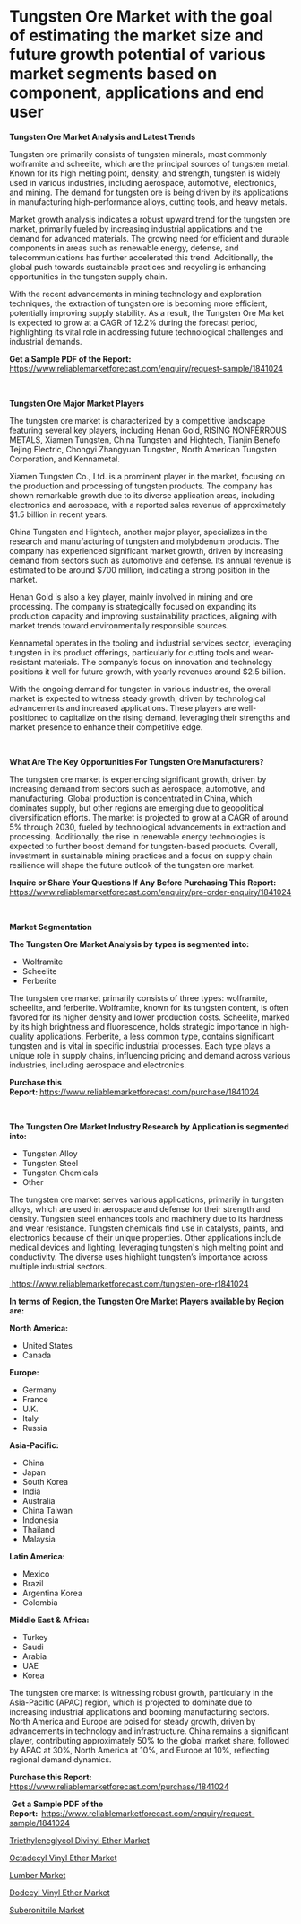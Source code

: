 <p><h1>Tungsten Ore Market with the goal of estimating the market size and future growth potential of various market segments based on component, applications and end user</h1></p><p><strong>Tungsten Ore Market Analysis and Latest Trends</strong></p>
<p><p>Tungsten ore primarily consists of tungsten minerals, most commonly wolframite and scheelite, which are the principal sources of tungsten metal. Known for its high melting point, density, and strength, tungsten is widely used in various industries, including aerospace, automotive, electronics, and mining. The demand for tungsten ore is being driven by its applications in manufacturing high-performance alloys, cutting tools, and heavy metals. </p><p>Market growth analysis indicates a robust upward trend for the tungsten ore market, primarily fueled by increasing industrial applications and the demand for advanced materials. The growing need for efficient and durable components in areas such as renewable energy, defense, and telecommunications has further accelerated this trend. Additionally, the global push towards sustainable practices and recycling is enhancing opportunities in the tungsten supply chain. </p><p>With the recent advancements in mining technology and exploration techniques, the extraction of tungsten ore is becoming more efficient, potentially improving supply stability. As a result, the Tungsten Ore Market is expected to grow at a CAGR of 12.2% during the forecast period, highlighting its vital role in addressing future technological challenges and industrial demands.</p></p>
<p><strong>Get a Sample PDF of the Report:&nbsp;</strong> <a href="https://www.reliablemarketforecast.com/enquiry/request-sample/1841024?utm_campaign=2011&utm_medium=2&utm_source=Github&utm_content=ia&utm_term=01042025&utm_id=tungsten-ore">https://www.reliablemarketforecast.com/enquiry/request-sample/1841024</a></p>
<p>&nbsp;</p>
<p><strong>Tungsten Ore Major Market Players</strong></p>
<p><p>The tungsten ore market is characterized by a competitive landscape featuring several key players, including Henan Gold, RISING NONFERROUS METALS, Xiamen Tungsten, China Tungsten and Hightech, Tianjin Benefo Tejing Electric, Chongyi Zhangyuan Tungsten, North American Tungsten Corporation, and Kennametal. </p><p>Xiamen Tungsten Co., Ltd. is a prominent player in the market, focusing on the production and processing of tungsten products. The company has shown remarkable growth due to its diverse application areas, including electronics and aerospace, with a reported sales revenue of approximately $1.5 billion in recent years. </p><p>China Tungsten and Hightech, another major player, specializes in the research and manufacturing of tungsten and molybdenum products. The company has experienced significant market growth, driven by increasing demand from sectors such as automotive and defense. Its annual revenue is estimated to be around $700 million, indicating a strong position in the market. </p><p>Henan Gold is also a key player, mainly involved in mining and ore processing. The company is strategically focused on expanding its production capacity and improving sustainability practices, aligning with market trends toward environmentally responsible sources. </p><p>Kennametal operates in the tooling and industrial services sector, leveraging tungsten in its product offerings, particularly for cutting tools and wear-resistant materials. The company’s focus on innovation and technology positions it well for future growth, with yearly revenues around $2.5 billion. </p><p>With the ongoing demand for tungsten in various industries, the overall market is expected to witness steady growth, driven by technological advancements and increased applications. These players are well-positioned to capitalize on the rising demand, leveraging their strengths and market presence to enhance their competitive edge.</p></p>
<p>&nbsp;</p>
<p><strong>What Are The Key Opportunities For Tungsten Ore Manufacturers?</strong></p>
<p><p>The tungsten ore market is experiencing significant growth, driven by increasing demand from sectors such as aerospace, automotive, and manufacturing. Global production is concentrated in China, which dominates supply, but other regions are emerging due to geopolitical diversification efforts. The market is projected to grow at a CAGR of around 5% through 2030, fueled by technological advancements in extraction and processing. Additionally, the rise in renewable energy technologies is expected to further boost demand for tungsten-based products. Overall, investment in sustainable mining practices and a focus on supply chain resilience will shape the future outlook of the tungsten ore market.</p></p>
<p><strong>Inquire or Share Your Questions If Any Before Purchasing This Report:</strong> <a href="https://www.reliablemarketforecast.com/enquiry/pre-order-enquiry/1841024?utm_campaign=2011&utm_medium=2&utm_source=Github&utm_content=ia&utm_term=01042025&utm_id=tungsten-ore">https://www.reliablemarketforecast.com/enquiry/pre-order-enquiry/1841024</a></p>
<p>&nbsp;</p>
<p><strong>Market Segmentation</strong></p>
<p><strong>The Tungsten Ore Market Analysis by types is segmented into:</strong></p>
<p><ul><li>Wolframite</li><li>Scheelite</li><li>Ferberite</li></ul></p>
<p><p>The tungsten ore market primarily consists of three types: wolframite, scheelite, and ferberite. Wolframite, known for its tungsten content, is often favored for its higher density and lower production costs. Scheelite, marked by its high brightness and fluorescence, holds strategic importance in high-quality applications. Ferberite, a less common type, contains significant tungsten and is vital in specific industrial processes. Each type plays a unique role in supply chains, influencing pricing and demand across various industries, including aerospace and electronics.</p></p>
<p><strong>Purchase this Report:&nbsp;</strong><a href="https://www.reliablemarketforecast.com/purchase/1841024?utm_campaign=2011&utm_medium=2&utm_source=Github&utm_content=ia&utm_term=01042025&utm_id=tungsten-ore">https://www.reliablemarketforecast.com/purchase/1841024</a></p>
<p>&nbsp;</p>
<p><strong>The Tungsten Ore Market Industry Research by Application is segmented into:</strong></p>
<p><ul><li>Tungsten Alloy</li><li>Tungsten Steel</li><li>Tungsten Chemicals</li><li>Other</li></ul></p>
<p><p>The tungsten ore market serves various applications, primarily in tungsten alloys, which are used in aerospace and defense for their strength and density. Tungsten steel enhances tools and machinery due to its hardness and wear resistance. Tungsten chemicals find use in catalysts, paints, and electronics because of their unique properties. Other applications include medical devices and lighting, leveraging tungsten's high melting point and conductivity. The diverse uses highlight tungsten’s importance across multiple industrial sectors.</p></p>
<p><a href="https://www.reliablemarketforecast.com/tungsten-ore-r1841024?utm_campaign=2011&utm_medium=2&utm_source=Github&utm_content=ia&utm_term=01042025&utm_id=tungsten-ore">&nbsp;https://www.reliablemarketforecast.com/tungsten-ore-r1841024</a></p>
<p><strong>In terms of Region, the Tungsten Ore Market Players available by Region are:</strong></p>
<p>
    <p> <strong> North America: </strong>
        <ul>
            <li>United States</li>
            <li>Canada</li>
        </ul>
        </p> 
    <p> <strong> Europe: </strong>
        <ul>
            <li>Germany</li>
            <li>France</li>
            <li>U.K.</li>
            <li>Italy</li>
            <li>Russia</li>
        </ul>
        </p> 
    <p> <strong> Asia-Pacific: </strong>
        <ul>
            <li>China</li>
            <li>Japan</li>
            <li>South Korea</li>
            <li>India</li>
            <li>Australia</li>
            <li>China Taiwan</li>
            <li>Indonesia</li>
            <li>Thailand</li>
            <li>Malaysia</li>
        </ul>
        </p> 
    <p> <strong> Latin America: </strong>
        <ul>
            <li>Mexico</li>
            <li>Brazil</li>
            <li>Argentina Korea</li>
            <li>Colombia</li>
        </ul>
        </p> 
    <p> <strong> Middle East & Africa: </strong>
        <ul>
            <li>Turkey</li>
            <li>Saudi</li>
            <li>Arabia</li>
            <li>UAE</li>
            <li>Korea</li>
        </ul>
    </p>
    </p>
<p><p>The tungsten ore market is witnessing robust growth, particularly in the Asia-Pacific (APAC) region, which is projected to dominate due to increasing industrial applications and booming manufacturing sectors. North America and Europe are poised for steady growth, driven by advancements in technology and infrastructure. China remains a significant player, contributing approximately 50% to the global market share, followed by APAC at 30%, North America at 10%, and Europe at 10%, reflecting regional demand dynamics.</p></p>
<p><strong>Purchase this Report: </strong><a href="https://www.reliablemarketforecast.com/purchase/1841024?utm_campaign=2011&utm_medium=2&utm_source=Github&utm_content=ia&utm_term=01042025&utm_id=tungsten-ore">https://www.reliablemarketforecast.com/purchase/1841024</a></p>
<p>&nbsp;<strong>Get a Sample PDF of the Report:&nbsp;&nbsp;</strong><a href="https://www.reliablemarketforecast.com/enquiry/request-sample/1841024?utm_campaign=2011&utm_medium=2&utm_source=Github&utm_content=ia&utm_term=01042025&utm_id=tungsten-ore">https://www.reliablemarketforecast.com/enquiry/request-sample/1841024</a></p>
<p><strong></strong></p>
<p><p><a href="https://github.com/szaszgrychkq/Market-Research-Report-List-1/blob/main/triethyleneglycol-divinyl-ether-market.md?utm_campaign=2011&utm_medium=2&utm_source=Github&utm_content=ia&utm_term=01042025&utm_id=tungsten-ore">Triethyleneglycol Divinyl Ether Market</a></p><p><a href="https://github.com/moroesarta/Market-Research-Report-List-1/blob/main/octadecyl-vinyl-ether-market.md?utm_campaign=2011&utm_medium=2&utm_source=Github&utm_content=ia&utm_term=01042025&utm_id=tungsten-ore">Octadecyl Vinyl Ether Market</a></p><p><a href="https://github.com/kaganalcinwv/Market-Research-Report-List-1/blob/main/lumber-market.md?utm_campaign=2011&utm_medium=2&utm_source=Github&utm_content=ia&utm_term=01042025&utm_id=tungsten-ore">Lumber Market</a></p><p><a href="https://github.com/sadaandilou/Market-Research-Report-List-1/blob/main/dodecyl-vinyl-ether-market.md?utm_campaign=2011&utm_medium=2&utm_source=Github&utm_content=ia&utm_term=01042025&utm_id=tungsten-ore">Dodecyl Vinyl Ether Market</a></p><p><a href="https://github.com/seherlouize/Market-Research-Report-List-1/blob/main/suberonitrile-market.md?utm_campaign=2011&utm_medium=2&utm_source=Github&utm_content=ia&utm_term=01042025&utm_id=tungsten-ore">Suberonitrile Market</a></p></p>
